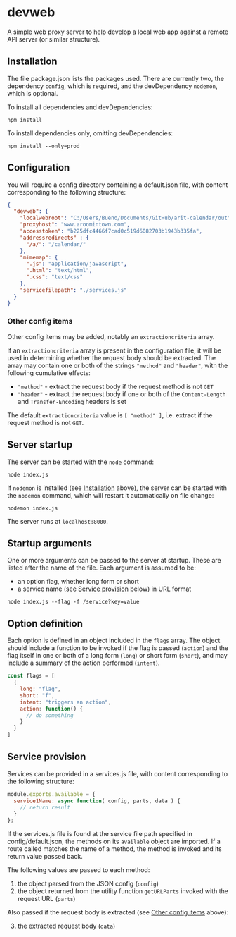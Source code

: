 # devweb

A simple web proxy server to help develop a local web app against a remote API server (or similar structure).

## Installation

The file package.json lists the packages used. There are currently two, the dependency `config`, which is required, and the devDependency `nodemon`, which is optional.

To install all dependencies and devDependencies:

```shell
npm install
```

To install dependencies only, omitting devDependencies:

```shell
npm install --only=prod
```

## Configuration

You will require a config directory containing a default.json file, with content corresponding to the following structure:

```json
{
  "devweb": {
    "localwebroot": "C:/Users/Bueno/Documents/GitHub/arit-calendar/out",
    "proxyhost": "www.aroomintown.com",
    "accesstoken": "b225dfc4466f7cad0c519d6082703b1943b335fa",
    "addressredirects" : {
      "/a/": "/calendar/"
    },
    "mimemap": {
      ".js": "application/javascript",
      ".html": "text/html",
      ".css": "text/css"
    },
    "servicefilepath": "./services.js"
  }
}
```

### Other config items

Other config items may be added, notably an `extractioncriteria` array.

If an `extractioncriteria` array is present in the configuration file, it will be used in determining whether the request body should be extracted. The array may contain one or both of the strings `"method"` and `"header"`, with the following cumulative effects:

- `"method"` - extract the request body if the request method is not `GET`
- `"header"` - extract the request body if one or both of the `Content-Length` and `Transfer-Encoding` headers is set

The default `extractioncriteria` value is `[ "method" ]`, i.e. extract if the request method is not `GET`.

## Server startup

The server can be started with the `node` command:

```shell
node index.js
```

If `nodemon` is installed (see [Installation](#installation) above), the server can be started with the `nodemon` command, which will restart it automatically on file change:

```shell
nodemon index.js
```

The server runs at `localhost:8000`.

## Startup arguments

One or more arguments can be passed to the server at startup. These are listed after the name of the file. Each argument is assumed to be:

- an option flag, whether long form or short
- a service name (see [Service provision](#service-provision) below) in URL format

```shell
node index.js --flag -f /service?key=value
```

## Option definition

Each option is defined in an object included in the `flags` array. The object should include a function to be invoked if the flag is passed (`action`) and the flag itself in one or both of a long form (`long`) or short form (`short`), and may include a summary of the action performed (`intent`).

```js
const flags = [
  {
    long: "flag",
    short: "f",
    intent: "triggers an action",
    action: function() {
      // do something
    }
  }
]
```

## Service provision

Services can be provided in a services.js file, with content corresponding to the following structure:

```js
module.exports.available = {
  service1Name: async function( config, parts, data ) {
    // return result
  }
};
```

If the services.js file is found at the service file path specified in config/default.json, the methods on its `available` object are imported. If a route called matches the name of a method, the method is invoked and its return value passed back.

The following values are passed to each method:

1. the object parsed from the JSON config (`config`)
2. the object returned from the utility function `getURLParts` invoked with the request URL (`parts`)

Also passed if the request body is extracted (see [Other config items](#other-config-items) above):

3. the extracted request body (`data`)
